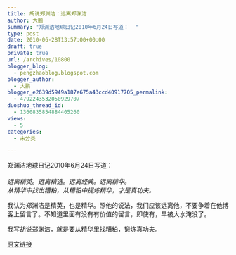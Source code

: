 ```yaml
---
title: 胡说郑渊洁：远离郑渊洁
author: 大鹏
summary: "郑渊洁地球日记2010年6月24日写道：  "
type: post
date: 2010-06-28T13:57:00+00:00
draft: true
private: true
url: /archives/10800
blogger_blog:
  - pengzhaoblog.blogspot.com
blogger_author:
  - 大鹏
blogger_e2639d5949a187e675a43ccd40917705_permalink:
  - 4792243532050929707
duoshuo_thread_id:
  - 1360835854884405260
views:
  - 5
categories:
  - 未分类

---
```

郑渊洁地球日记2010年6月24日写道：  
<span style="font-style:italic;"><br />远离精英。远离精选。远离经典。远离精华。<br />从精华中找出糟粕，从糟粕中提炼精华，才是真功夫。</span>

我认为郑渊洁是精英，也是精华。照他的说法，我们应该远离他，不要争着在他博客上留言了。不知道里面有没有有价值的留言，即使有，早被大水淹没了。

我写胡说郑渊洁，就是要从精华里找糟粕，锻炼真功夫。

[原文链接](http://dapengde.com/archives/10800)

